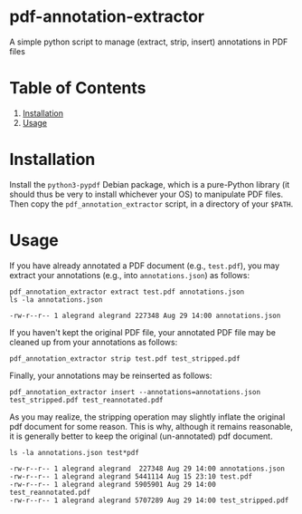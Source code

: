 # pdf-annotation-extractor
A simple python script to manage (extract, strip, insert) annotations in PDF files


# Table of Contents

1.  [Installation](#org8e49854)
2.  [Usage](#org205e6ba)


<a id="org8e49854"></a>

# Installation

Install the `python3-pypdf` Debian package, which is a pure-Python
library (it should thus be very to install whichever your OS) to
manipulate PDF files. Then copy the  `pdf_annotation_extractor`
script, in a directory of your `$PATH`.


<a id="org205e6ba"></a>

# Usage

If you have already annotated a PDF document (e.g., `test.pdf`), you may extract your annotations (e.g., into `annotations.json`) as follows:

    pdf_annotation_extractor extract test.pdf annotations.json
    ls -la annotations.json

    -rw-r--r-- 1 alegrand alegrand 227348 Aug 29 14:00 annotations.json

If you haven't kept the original PDF file, your annotated PDF file may
be cleaned up from your annotations as follows:

    pdf_annotation_extractor strip test.pdf test_stripped.pdf

Finally, your annotations may be reinserted as follows:

    pdf_annotation_extractor insert --annotations=annotations.json test_stripped.pdf test_reannotated.pdf

As you may realize, the stripping operation may slightly inflate the original pdf document for some reason. This is why, although it remains reasonable, it is generally better to keep the original (un-annotated) pdf document.

    ls -la annotations.json test*pdf

    -rw-r--r-- 1 alegrand alegrand  227348 Aug 29 14:00 annotations.json
    -rw-r--r-- 1 alegrand alegrand 5441114 Aug 15 23:10 test.pdf
    -rw-r--r-- 1 alegrand alegrand 5905901 Aug 29 14:00 test_reannotated.pdf
    -rw-r--r-- 1 alegrand alegrand 5707289 Aug 29 14:00 test_stripped.pdf


